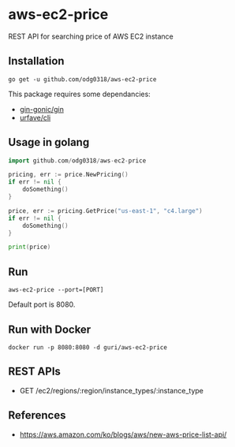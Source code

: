 # aws-ec2-price
REST API for searching price of AWS EC2 instance

Installation 
------------
	go get -u github.com/odg0318/aws-ec2-price

This package requires some dependancies:
* [gin-gonic/gin](https://github.com/gin-gonic/gin)
* [urfave/cli](https://github.com/urfave/cli)

Usage in golang
---------------
```go
import github.com/odg0318/aws-ec2-price

pricing, err := price.NewPricing()
if err != nil {
	doSomething()
}

price, err := pricing.GetPrice("us-east-1", "c4.large")
if err != nil {
	doSomething()
}

print(price)
```

Run 
---
	aws-ec2-price --port=[PORT]

Default port is 8080.

Run with Docker
---------------
	docker run -p 8080:8080 -d guri/aws-ec2-price

REST APIs
---------
* GET /ec2/regions/:region/instance_types/:instance_type

References
----------
* https://aws.amazon.com/ko/blogs/aws/new-aws-price-list-api/

